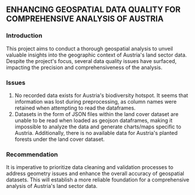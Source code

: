 ## ENHANCING GEOSPATIAL DATA QUALITY FOR COMPREHENSIVE ANALYSIS OF AUSTRIA

### Introduction

This project aims to conduct a thorough geospatial analysis to unveil valuable insights into the geographic context of Austria's land sector data. Despite the project's focus, several data quality  issues have surfaced, impacting the precision and comprehensiveness of the analysis. 

### Issues

1. No recorded data exists for Austria's biodiversity hotspot. It seems that information was lost during preprocessing, as column names were retained when attempting to read the dataframes. 
2. Datasets in the form of JSON files within the land cover dataset are unable to be read when loaded as geojson dataframes, making it impossible to analyze the data and generate charts/maps specific to Austria. Additionally, there is no available data for Austria's planted forests under the land cover dataset. 

### Recommendation

It is imperative to prioritize data cleaning and validation processes to address geometry issues and enhance the overall accuracy of geospatial datasets. This will establish a more reliable foundation for a comprehensive analysis of Austria's land sector data. 